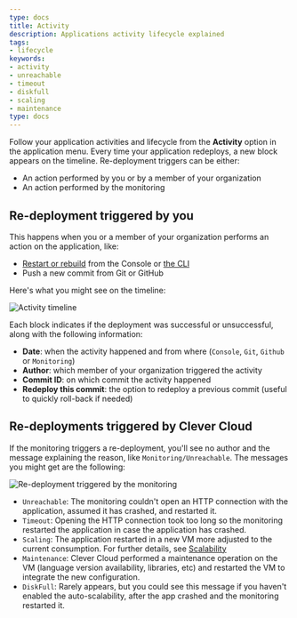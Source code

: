 ```yaml
---
type: docs
title: Activity
description: Applications activity lifecycle explained
tags:
- lifecycle
keywords:
- activity
- unreachable
- timeout
- diskfull
- scaling
- maintenance
type: docs
---
```


Follow your application activities and lifecycle from the **Activity** option in the application menu. Every time your application redeploys, a new block appears on the timeline. Re-deployment triggers can be either:

 - An action performed by you or by a member of your organization
 - An action performed by the monitoring
 
 ## Re-deployment triggered by you
 
This happens when you or a member of your organization performs an action on the application, like:

- [Restart or rebuild](/doc/administrate/apps-management/#start-restart-and-stop) from the Console or [the CLI](/doc/cli/)
- Push a new commit from Git or GitHub
 
 Here's what you might see on the timeline:

![Activity timeline](/images/doc/activity.png)

Each block indicates if the deployment was successful or unsuccessful, along with the following information:

- **Date**: when the activity happened and from where (`Console`, `Git`, `Github` or `Monitoring`)
- **Author**: which member of your organization triggered the activity
- **Commit ID**: on which commit the activity happened
- **Redeploy this commit**: the option to redeploy a previous commit (useful to quickly roll-back if needed)

## Re-deployments triggered by Clever Cloud

If the monitoring triggers a re-deployment, you'll see no author and the message explaining the reason, like `Monitoring/Unreachable`. The messages you might get are the following:

![Re-deployment triggered by the monitoring](/images/doc/monitoring.png)

- `Unreachable`: The monitoring couldn't open an HTTP connection with the application, assumed it has crashed, and restarted it.
- `Timeout`: Opening the HTTP connection took too long so the monitoring restarted the application in case the application has crashed.
- `Scaling`: The application restarted in a new VM more adjusted to the current consumption. For further details, see [Scalability](../scalability)
- `Maintenance`: Clever Cloud performed a maintenance operation on the VM (language version availability, libraries, etc) and restarted the VM to integrate the new configuration.
- `DiskFull`: Rarely appears, but you could see this message if you haven't enabled the auto-scalability, after the app crashed and the monitoring restarted it.

